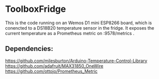 # ToolboxFridge

This is the code running on an Wemos D1 mini ESP8266 board, which is conencted to a DS18B20 temperature sensor in the fridge.
It exposes the current temperature as a Prometheus metric on :9578/metrics .

## Dependencies:
https://github.com/milesburton/Arduino-Temperature-Control-Library
https://github.com/adafruit/MAX31850_OneWire
https://github.com/ottojo/Prometheus_Metric
